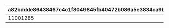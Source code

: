 |a82bddde86438467c4c1f8049845fb40472b086a5e3834ca9bd45a23e53e2f9c|b592e5f6a30653b7aabc37db9529d4f36132a0bba205797dd43cadf2f0718883|c07bc7d7ec2941ba00b2e739cf8e817b4eeba99e1d03309d90d9786b86eb551c|0a9b571a89d1a47632d751eadf9cd6476059ae8abd5b43f6391e78a405b80ffc|
| --- | --- | --- | --- |
|11001285|1013401|1|10134110|